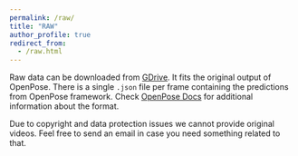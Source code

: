 ```yaml
---
permalink: /raw/
title: "RAW"
author_profile: true
redirect_from: 
  - /raw.html
---
```

Raw data can be downloaded from [GDrive](https://drive.google.com/file/d/15zbguoWtDWDBHWXFl9Gbvu6IA48IBfYB/view?usp=sharing). It fits the original output of OpenPose. There is a single `.json` file per frame containing 
the predictions from OpenPose framework. Check [OpenPose Docs](https://github.com/CMU-Perceptual-Computing-Lab/openpose/tree/master/doc/media)
for additional information about the format.  

Due to copyright and data protection issues we cannot provide original videos. Feel free to send an email in case you need something related to that.  
